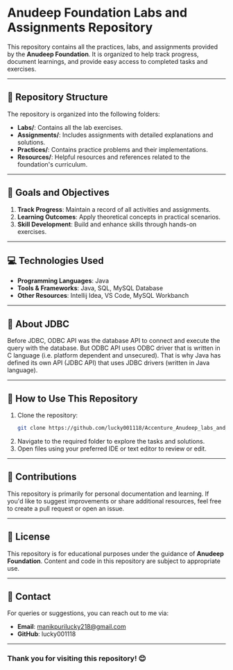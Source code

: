 # Anudeep Foundation Labs and Assignments Repository

This repository contains all the practices, labs, and assignments provided by the **Anudeep Foundation**. It is organized to help track progress, document learnings, and provide easy access to completed tasks and exercises.

---

## 📂 Repository Structure

The repository is organized into the following folders:

- **Labs/**: Contains all the lab exercises.
- **Assignments/**: Includes assignments with detailed explanations and solutions.
- **Practices/**: Contains practice problems and their implementations.
- **Resources/**: Helpful resources and references related to the foundation's curriculum.

---

## 🚀 Goals and Objectives

1. **Track Progress**: Maintain a record of all activities and assignments.
2. **Learning Outcomes**: Apply theoretical concepts in practical scenarios.
3. **Skill Development**: Build and enhance skills through hands-on exercises.

---

## 💻 Technologies Used

- **Programming Languages**: Java
- **Tools & Frameworks**: Java, SQL, MySQL Database
- **Other Resources**: Intellij Idea, VS Code, MySQL Workbanch

---

## 📂 About JDBC

Before JDBC, ODBC API was the database API to connect and execute the query with the database. But ODBC API uses ODBC driver that is written in C language (i.e. platform dependent and unsecured). That is why Java has defined its own API (JDBC API) that uses JDBC drivers (written in Java language).


---

## 🔖 How to Use This Repository

1. Clone the repository:
   ```bash
   git clone https://github.com/lucky001118/Accenture_Anudeep_labs_and_assignements.git
   ```
2. Navigate to the required folder to explore the tasks and solutions.
3. Open files using your preferred IDE or text editor to review or edit.

---

## 🤝 Contributions

This repository is primarily for personal documentation and learning. If you'd like to suggest improvements or share additional resources, feel free to create a pull request or open an issue.

---

## 📝 License

This repository is for educational purposes under the guidance of **Anudeep Foundation**. Content and code in this repository are subject to appropriate use.  

---

## 📧 Contact

For queries or suggestions, you can reach out to me via:
- **Email**: manikpurilucky218@gmail.com
- **GitHub**: lucky001118

---

### Thank you for visiting this repository! 😊
```


